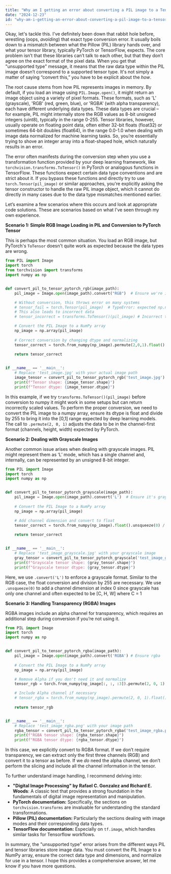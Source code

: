 ```yaml
---
title: "Why am I getting an error about converting a PIL image to a Tensor with an unsupported type?"
date: "2024-12-23"
id: "why-am-i-getting-an-error-about-converting-a-pil-image-to-a-tensor-with-an-unsupported-type"
---
```


Okay, let's tackle this. I've definitely been down that rabbit hole before, wrestling (oops, *avoiding*) that exact type conversion error. It usually boils down to a mismatch between what the Pillow (PIL) library hands over, and what your tensor library, typically PyTorch or TensorFlow, expects. The core problem isn’t that these libraries can’t talk to each other, but that they don’t agree on the exact format of the pixel data. When you get that "unsupported type" message, it means that the raw data type within the PIL image doesn’t correspond to a supported tensor type. It's not simply a matter of saying “convert this,” you have to be explicit about the *how*.

The root cause stems from how PIL represents images in memory. By default, if you load an image using `PIL.Image.open()`, it might return an image object using a variety of pixel formats. These formats, such as 'L' (grayscale), 'RGB' (red, green, blue), or 'RGBA' (with alpha transparency), each have different underlying data types. These data types are crucial – for example, PIL might internally store the RGB values as 8-bit unsigned integers (uint8), typically in the range 0-255. Tensor libraries, however, usually operate on floating point data, often either 32-bit floats (float32) or sometimes 64-bit doubles (float64), in the range 0.0-1.0 when dealing with image data normalized for machine learning tasks. So, you’re essentially trying to shove an integer array into a float-shaped hole, which naturally results in an error.

The error often manifests during the conversion step when you use a transformation function provided by your deep learning framework, like `torchvision.transforms.ToTensor()` in PyTorch or analogous functions in TensorFlow. These functions expect certain data type conventions and are strict about it. If you bypass these functions and directly try to use `torch.Tensor(pil_image)` or similar approaches, you're explicitly asking the tensor constructor to handle the raw PIL image object, which it cannot do directly in many cases due to the data type mismatches mentioned earlier.

Let’s examine a few scenarios where this occurs and look at appropriate code solutions. These are scenarios based on what I've seen through my own experience.

**Scenario 1: Simple RGB Image Loading in PIL and Conversion to PyTorch Tensor**

This is perhaps the most common situation. You load an RGB image, but PyTorch's `ToTensor` doesn't quite work as expected because the data types are wrong.

```python
from PIL import Image
import torch
from torchvision import transforms
import numpy as np


def convert_pil_to_tensor_pytorch_rgb(image_path):
    pil_image = Image.open(image_path).convert("RGB")  # Ensure we're in RGB

    # Without conversion, this throws error on many systems
    # tensor_fail = torch.Tensor(pil_image)  # TypeError: expected np.ndarray (got PIL.Image.Image)
    # This also leads to incorrect data
    # tensor_incorrect = transforms.ToTensor()(pil_image) # Incorrect tensor

    # Convert the PIL Image to a NumPy array
    np_image = np.array(pil_image)
    
    # Correct conversion by changing dtype and normalizing
    tensor_correct = torch.from_numpy(np_image).permute(2,0,1).float() / 255.0 
    
    return tensor_correct


if __name__ == '__main__':
    # Replace 'test_image.jpg' with your actual image path
    image_tensor = convert_pil_to_tensor_pytorch_rgb('test_image.jpg') 
    print(f"Tensor shape: {image_tensor.shape}")
    print(f"Tensor dtype: {image_tensor.dtype}")

```

In this example, if we try `transforms.ToTensor()(pil_image)` before conversion to numpy it might work in some setups but can return incorrectly scaled values. To perform the proper conversion, we need to convert the PIL image to a numpy array, ensure its dtype is float and divide by 255 to bring it into the [0,1] range expected by deep learning models. The call to `.permute(2, 0, 1)` adjusts the data to be in the channel-first format (channels, height, width) expected by PyTorch.

**Scenario 2: Dealing with Grayscale Images**

Another common issue arises when dealing with grayscale images. PIL might represent them as ‘L’ mode, which has a single channel and, internally, can be represented by an unsigned 8-bit integer.

```python
from PIL import Image
import torch
import numpy as np


def convert_pil_to_tensor_pytorch_grayscale(image_path):
    pil_image = Image.open(image_path).convert('L')  # Ensure it's grayscale
    
    # Convert the PIL Image to a NumPy array
    np_image = np.array(pil_image)

    # Add channel dimension and convert to float
    tensor_correct = torch.from_numpy(np_image).float().unsqueeze(0) / 255.0
    
    return tensor_correct


if __name__ == '__main__':
    # Replace 'test_image_grayscale.jpg' with your grayscale image
    gray_tensor = convert_pil_to_tensor_pytorch_grayscale('test_image_grayscale.jpg')
    print(f"Grayscale tensor shape: {gray_tensor.shape}")
    print(f"Grayscale tensor dtype: {gray_tensor.dtype}")
```

Here, we use `.convert('L')` to enforce a grayscale format. Similar to the RGB case, the float conversion and division by 255 are necessary.  We use `.unsqueeze(0)` to add a channel dimension at index 0 since grayscale has only one channel and often expected to be [C, H, W] where C = 1

**Scenario 3: Handling Transparency (RGBA) Images**

RGBA images include an alpha channel for transparency, which requires an additional step during conversion if you’re not using it.

```python
from PIL import Image
import torch
import numpy as np


def convert_pil_to_tensor_pytorch_rgba(image_path):
    pil_image = Image.open(image_path).convert('RGBA') # Ensure rgba
    
    # Convert the PIL Image to a NumPy array
    np_image = np.array(pil_image)

    # Remove Alpha if you don't need it and normalize
    tensor_rgb = torch.from_numpy(np_image[:, :, :3]).permute(2, 0, 1).float() / 255.0

    # Include Alpha channel if necessary
    # tensor_rgba = torch.from_numpy(np_image).permute(2, 0, 1).float() / 255.0
    
    return tensor_rgb


if __name__ == '__main__':
    # Replace 'test_image_rgba.png' with your image path
    rgba_tensor = convert_pil_to_tensor_pytorch_rgba('test_image_rgba.png')
    print(f"RGBA tensor shape: {rgba_tensor.shape}")
    print(f"RGBA tensor dtype: {rgba_tensor.dtype}")
```

In this case, we explicitly convert to RGBA format. If we don’t require transparency, we can extract only the first three channels (RGB) and convert it to a tensor as before. If we *do* need the alpha channel, we don’t perform the slicing and include all the channel information in the tensor.

To further understand image handling, I recommend delving into:

*   **"Digital Image Processing" by Rafael C. Gonzalez and Richard E. Woods**: A classic text that provides a strong foundation in the fundamentals of digital image representation and manipulation.
*   **PyTorch documentation:** Specifically, the sections on `torchvision.transforms` are invaluable for understanding the standard transformations.
*   **Pillow (PIL) documentation:** Particularly the sections dealing with image modes and their corresponding data types.
*   **TensorFlow documentation:** Especially on `tf.image`, which handles similar tasks for Tensorflow workflows.

In summary, the "unsupported type" error arises from the different ways PIL and tensor libraries store image data. You must convert the PIL Image to a NumPy array, ensure the correct data type and dimensions, and normalize for use in a tensor. I hope this provides a comprehensive answer, let me know if you have more questions.

